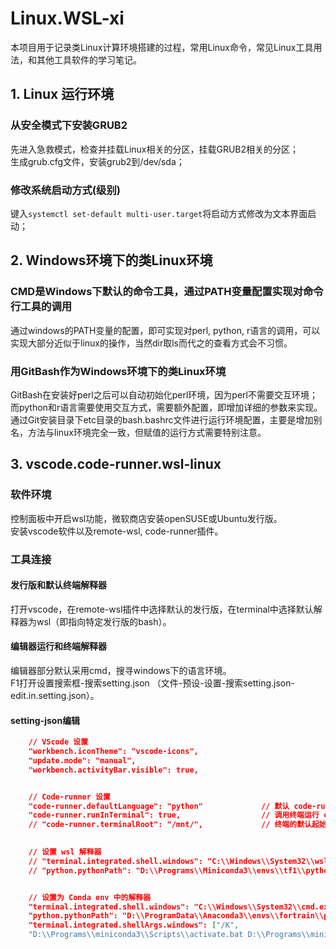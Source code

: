 # Linux.WSL-xi
本项目用于记录类Linux计算环境搭建的过程，常用Linux命令，常见Linux工具用法，和其他工具软件的学习笔记。

## 1. Linux 运行环境
### 从安全模式下安装GRUB2
先进入急救模式，检查并挂载Linux相关的分区，挂载GRUB2相关的分区；  
生成grub.cfg文件，安装grub2到/dev/sda；  

### 修改系统启动方式(级别)
键入`systemctl set-default multi-user.target`将启动方式修改为文本界面启动；  

## 2. Windows环境下的类Linux环境
### CMD是Windows下默认的命令工具，通过PATH变量配置实现对命令行工具的调用
通过windows的PATH变量的配置，即可实现对perl, python, r语言的调用，可以实现大部分近似于linux的操作，当然dir取ls而代之的查看方式会不习惯。

### 用GitBash作为Windows环境下的类Linux环境
GitBash在安装好perl之后可以自动初始化perl环境，因为perl不需要交互环境；而python和r语言需要使用交互方式，需要额外配置，即增加详细的参数来实现。  
通过Git安装目录下etc目录的bash.bashrc文件进行运行环境配置，主要是增加别名，方法与linux环境完全一致，但赋值的运行方式需要特别注意。  

## 3. vscode.code-runner.wsl-linux
### 软件环境
控制面板中开启wsl功能，微软商店安装openSUSE或Ubuntu发行版。  
安装vscode软件以及remote-wsl, code-runner插件。  

### 工具连接
#### 发行版和默认终端解释器
打开vscode，在remote-wsl插件中选择默认的发行版，在terminal中选择默认解释器为wsl（即指向特定发行版的bash）。  

#### 编辑器运行和终端解释器
编辑器部分默认采用cmd，搜寻windows下的语言环境。  
F1打开设置搜索框-搜索setting.json （文件-预设-设置-搜索setting.json-edit.in.setting.json）。  

#### setting-json编辑
``` json
    // VScode 设置
    "workbench.iconTheme": "vscode-icons",    
    "update.mode": "manual",
    "workbench.activityBar.visible": true,


    // Code-runner 设置
    "code-runner.defaultLanguage": "python"             // 默认 code-runner 编程语言为 Python
    "code-runner.runInTerminal": true,                  // 调用终端运行 code-runner 命令
    // "code-runner.terminalRoot": "/mnt/",             // 终端的默认起始位置
    

    // 设置 wsl 解释器
    // "terminal.integrated.shell.windows": "C:\\Windows\\System32\\wsl.exe",   // when use wsl as terminal
    // "python.pythonPath": "D:\\Programs\\Miniconda3\\envs\\tf1\\python.exe",  // tf1 环境中的解释器


    // 设置为 Conda env 中的解释器
    "terminal.integrated.shell.windows": "C:\\Windows\\System32\\cmd.exe",
    "python.pythonPath": "D:\\ProgramData\\Anaconda3\\envs\\fortrain\\python.exe",
    "terminal.integrated.shellArgs.windows": ["/K",
    "D:\\Programs\\miniconda3\\Scripts\\activate.bat D:\\Programs\\miniconda3\\envs\\tf1"]

```
